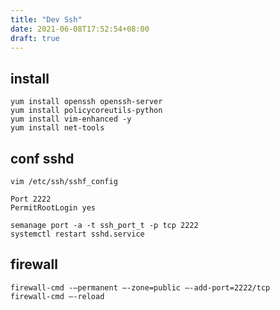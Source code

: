 ```yaml
---
title: "Dev Ssh"
date: 2021-06-08T17:52:54+08:00
draft: true
---
```


## install

```
yum install openssh openssh-server
yum install policycoreutils-python
yum install vim-enhanced -y
yum install net-tools
```

## conf sshd

```
vim /etc/ssh/sshf_config
```

```
Port 2222
PermitRootLogin yes
``` 

```
semanage port -a -t ssh_port_t -p tcp 2222
systemctl restart sshd.service
```

## firewall

```
firewall-cmd -—permanent —-zone=public —-add-port=2222/tcp
firewall-cmd —-reload
```
